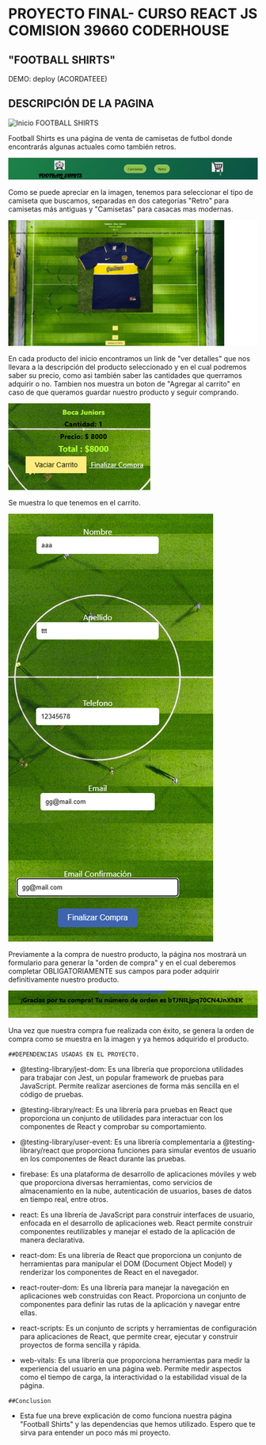 # PROYECTO FINAL- CURSO REACT JS COMISION 39660 CODERHOUSE
## "FOOTBALL SHIRTS"
DEMO: deploy (ACORDATEEE)

## DESCRIPCIÓN DE LA PAGINA
 ![Inicio FOOTBALL SHIRTS](./public/Images/Markdown/InicioFS.png)
 
 Football Shirts es una página de venta de camisetas de futbol donde encontrarás algunas actuales como también retros.
 
 ![Categorias FOOTBALL SHIRTS](./public/Images/Markdown/HeaderFS.png)
 
  Como se puede apreciar en la imagen, tenemos para seleccionar el tipo de camiseta que buscamos, separadas en dos categorias "Retro" para camisetas más antiguas y "Camisetas" para casacas mas modernas.
  
  ![Descripcion FOOTBALL SHIRTS](./public/Images/Markdown/DescripcionProductosFS.png)
  
  En cada producto del inicio encontramos un link de "ver detalles" que nos llevara a la descripción del producto seleccionado y en el cual podremos saber su precio, como asi también saber las cantidades que querramos     adquirir o no. Tambien nos muestra un boton de "Agregar al carrito" en caso de que queramos guardar nuestro producto y seguir comprando.
  
 ![Informacion FOOTBALL SHIRTS](./public/Images/Markdown/DescripcionCompraProducto.png)
 
  Se muestra lo que tenemos en el carrito.
  
![Formulario FOOTBALL SHIRTS](./public/Images/Markdown/FormularioPreCompraFS.png)

   Previamente a la compra de nuestro producto, la página nos mostrará un formulario para generar la "orden de compra" y en el cual deberemos completar OBLIGATORIAMENTE sus campos para poder adquirir definitivamente nuestro producto.
   
![Informacion FOOTBALL SHIRTS](./public/Images/Markdown/OrdenGeneradaFS.png)

   Una vez que nuestra compra fue realizada con éxito, se genera la orden de compra como se muestra en la imagen y ya hemos adquirido el producto.
    
    ##DEPENDENCIAS USADAS EN EL PROYECTO.
    
   * @testing-library/jest-dom: Es una librería que proporciona utilidades para trabajar con Jest, un popular framework de pruebas para JavaScript. Permite realizar aserciones de forma más sencilla en el código de pruebas.

   * @testing-library/react: Es una librería para pruebas en React que proporciona un conjunto de utilidades para interactuar con los componentes de React y comprobar su comportamiento.

   * @testing-library/user-event: Es una librería complementaria a @testing-library/react que proporciona funciones para simular eventos de usuario en los componentes de React durante las pruebas.

   * firebase: Es una plataforma de desarrollo de aplicaciones móviles y web que proporciona diversas herramientas, como servicios de almacenamiento en la nube, autenticación de usuarios, bases de datos en tiempo real, entre otros.

   * react: Es una librería de JavaScript para construir interfaces de usuario, enfocada en el desarrollo de aplicaciones web. React permite construir componentes reutilizables y manejar el estado de la aplicación de manera declarativa.

   * react-dom: Es una librería de React que proporciona un conjunto de herramientas para manipular el DOM (Document Object Model) y renderizar los componentes de React en el navegador.

   * react-router-dom: Es una librería para manejar la navegación en aplicaciones web construidas con React. Proporciona un conjunto de componentes para definir las rutas de la aplicación y navegar entre ellas.

   * react-scripts: Es un conjunto de scripts y herramientas de configuración para aplicaciones de React, que permite crear, ejecutar y construir proyectos de forma sencilla y rápida.

   * web-vitals: Es una librería que proporciona herramientas para medir la experiencia del usuario en una página web. Permite medir aspectos como el tiempo de carga, la interactividad o la estabilidad visual de la página.
    
    ##Conclusion
    
   - Esta fue una breve explicación de como funciona nuestra página "Football Shirts" y las dependencias que hemos utilizado. Espero que te sirva para entender un poco más mi proyecto.
    
  
  
  
 
